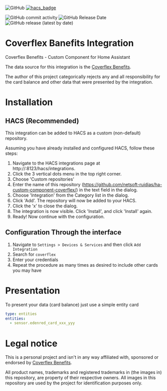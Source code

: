 ![GitHub](https://img.shields.io/github/license/netsoft-ruidias/ha-custom-component-coverflex?style=for-the-badge)
[![hacs_badge](https://img.shields.io/badge/HACS-Custom-41BDF5.svg?style=for-the-badge)](https://github.com/hacs/integration)

![GitHub commit activity](https://img.shields.io/github/commit-activity/m/netsoft-ruidias/ha-custom-component-coverflex?style=for-the-badge)
![GitHub Release Date](https://img.shields.io/github/release-date/netsoft-ruidias/ha-custom-component-coverflex?style=for-the-badge)
![GitHub release (latest by date)](https://img.shields.io/github/v/release/netsoft-ruidias/ha-custom-component-coverflex?style=for-the-badge)

# Coverflex Banefits Integration
Coverflex Benefits - Custom Component for Home Assistant

The data source for this integration is the [Coverflex Benefits](https://www.coverflex.com/).

The author of this project categorically rejects any and all responsibility for the card balance and other data that were presented by the integration.

# Installation
## HACS (Recommended)
This integration can be added to HACS as a custom (non-default) repository.

Assuming you have already installed and configured HACS, follow these steps:

1. Navigate to the HACS integrations page at http://<your-home-assistant>:8123/hacs/integrations.
2. Click the 3 vertical dots menu in the top right corner.
3. Choose 'Custom repositories'
4. Enter the name of this repository (https://github.com/netsoft-ruidias/ha-custom-component-coverflex/) in the text field in the dialog.
5. Choose 'Integration' from the Category list in the dialog.
6. Click 'Add'. The repository will now be added to your HACS.
7. Click the 'x' to close the dialog.
8. The integration is now visible. Click 'Install', and click 'Install' again.
9. Ready! Now continue with the configuration.

## Configuration Through the interface
1. Navigate to `Settings > Devices & Services` and then click `Add Integration`
2. Search for `coverflex`
4. Enter your credentials
5. Repeat the procedure as many times as desired to include other cards you may have

# Presentation

To present your data (card balance) just use a simple entity card

```yaml
type: entities
entities:
  - sensor.edenred_card_xxx_yyy
```

# Legal notice
This is a personal project and isn't in any way affiliated with, sponsored or endorsed by [Coverflex Benefits](https://www.coverflex.com/).

All product names, trademarks and registered trademarks in (the images in) this repository, are property of their respective owners. All images in this repository are used by the project for identification purposes only.